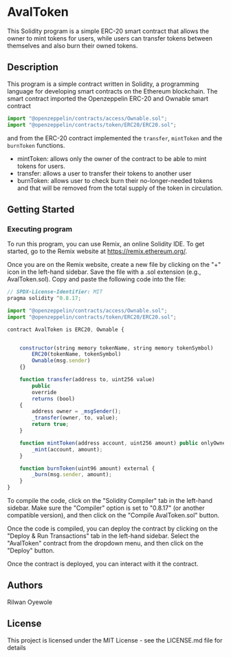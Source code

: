 
# AvalToken

This Solidity program is a simple ERC-20 smart contract that allows the owner to mint tokens for users, while users can transfer tokens between themselves and also burn their owned tokens.

## Description

This program is a simple contract written in Solidity, a programming language for developing smart contracts on the Ethereum blockchain. The smart contract imported the Openzeppelin ERC-20  and Ownable smart contract
``` javascript
import "@openzeppelin/contracts/access/Ownable.sol";
import "@openzeppelin/contracts/token/ERC20/ERC20.sol";
```
and from the ERC-20 contract implemented the ```transfer```, ```mintToken``` and the ```burnToken``` functions.

- mintToken: allows only the owner of the contract to be able to mint tokens for users.
- transfer: allows a user to transfer their tokens to another user
- burnToken: allows user to check burn their no-longer-needed tokens and that will be removed from the total supply of the token in circulation.

## Getting Started

### Executing program

To run this program, you can use Remix, an online Solidity IDE. To get started, go to the Remix website at https://remix.ethereum.org/.

Once you are on the Remix website, create a new file by clicking on the "+" icon in the left-hand sidebar. Save the file with a .sol extension (e.g., AvalToken.sol). Copy and paste the following code into the file:

```javascript
// SPDX-License-Identifier: MIT
pragma solidity ^0.8.17;

import "@openzeppelin/contracts/access/Ownable.sol";
import "@openzeppelin/contracts/token/ERC20/ERC20.sol";

contract AvalToken is ERC20, Ownable {


    constructor(string memory tokenName, string memory tokenSymbol)
        ERC20(tokenName, tokenSymbol)
        Ownable(msg.sender)
    {}

    function transfer(address to, uint256 value)
        public
        override
        returns (bool)
    {
        address owner = _msgSender();
        _transfer(owner, to, value);
        return true;
    }

    function mintToken(address account, uint256 amount) public onlyOwner {
        _mint(account, amount);
    }

    function burnToken(uint96 amount) external {
        _burn(msg.sender, amount);
    }
}
```

To compile the code, click on the "Solidity Compiler" tab in the left-hand sidebar. Make sure the "Compiler" option is set to "0.8.17" (or another compatible version), and then click on the "Compile AvalToken.sol" button.

Once the code is compiled, you can deploy the contract by clicking on the "Deploy & Run Transactions" tab in the left-hand sidebar. Select the "AvalToken" contract from the dropdown menu, and then click on the "Deploy" button.

Once the contract is deployed, you can interact with it the contract.

## Authors

Rilwan Oyewole

## License

This project is licensed under the MIT License - see the LICENSE.md file for details

